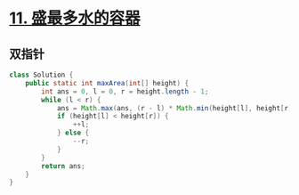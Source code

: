 # [11. 盛最多水的容器](https://leetcode.cn/problems/container-with-most-water/)

## 双指针

```java
class Solution {
    public static int maxArea(int[] height) {
        int ans = 0, l = 0, r = height.length - 1;
        while (l < r) {
            ans = Math.max(ans, (r - l) * Math.min(height[l], height[r]));
            if (height[l] < height[r]) {
                ++l;
            } else {
                --r;
            }
        }
        return ans;
    }
}
```